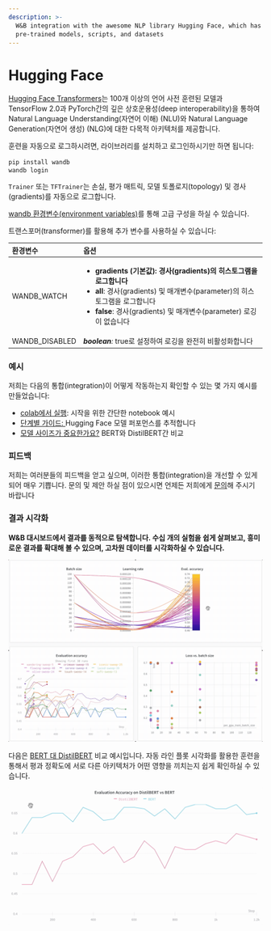 ```yaml
---
description: >-
  W&B integration with the awesome NLP library Hugging Face, which has
  pre-trained models, scripts, and datasets
---
```


# Hugging Face

 [Hugging Face Transformers](https://huggingface.co/transformers/)는 100개 이상의 언어 사전 훈련된 모델과 TensorFlow 2.0과 PyTorch간의 깊은 상호운용성\(deep interoperability\)을 통하여 Natural Language Understanding\(자연어 이해\) \(NLU\)와 Natural Language Generation\(자연어 생성\) \(NLG\)에 대한 다목적 아키텍처를 제공합니다.  


훈련을 자동으로 로그하시려면, 라이브러리를 설치하고 로그인하시기만 하면 됩니다:

```text
pip install wandb
wandb login
```

 `Trainer` 또는 `TFTrainer`는 손실, 평가 매트릭, 모델 토폴로지\(topology\) 및 경사\(gradients\)를 자동으로 로그합니다.

 [wandb 환경변수\(environment variables\)](https://docs.wandb.ai/v/ko/library/environment-variables)를 통해 고급 구성을 하실 수 있습니다.

트랜스포머\(transformer\)를 활용해 추가 변수를 사용하실 수 있습니다:

<table>
  <thead>
    <tr>
      <th style="text-align:left">&#xD658;&#xACBD;&#xBCC0;&#xC218;</th>
      <th style="text-align:left">&#xC635;&#xC158;</th>
    </tr>
  </thead>
  <tbody>
    <tr>
      <td style="text-align:left">WANDB_WATCH</td>
      <td style="text-align:left">
        <ul>
          <li><b>gradients</b>  <b> (&#xAE30;&#xBCF8;&#xAC12;): &#xACBD;&#xC0AC;(gradients)&#xC758; &#xD788;&#xC2A4;&#xD1A0;&#xADF8;&#xB7A8;&#xC744; &#xB85C;&#xADF8;&#xD569;&#xB2C8;&#xB2E4;</b>
          </li>
          <li><b>all</b>: &#xACBD;&#xC0AC;(gradients) &#xBC0F; &#xB9E4;&#xAC1C;&#xBCC0;&#xC218;(parameter)&#xC758;
            &#xD788;&#xC2A4;&#xD1A0;&#xADF8;&#xB7A8;&#xC744; &#xB85C;&#xADF8;&#xD569;&#xB2C8;&#xB2E4;</li>
          <li><b>false</b>: &#xACBD;&#xC0AC;(gradients) &#xBC0F; &#xB9E4;&#xAC1C;&#xBCC0;&#xC218;(parameter)
            &#xB85C;&#xAE45;&#xC774; &#xC5C6;&#xC2B5;&#xB2C8;&#xB2E4;</li>
        </ul>
      </td>
    </tr>
    <tr>
      <td style="text-align:left">WANDB_DISABLED</td>
      <td style="text-align:left"><em><b>boolean</b>:</em>  <b> </b>true&#xB85C; &#xC124;&#xC815;&#xD558;&#xC5EC;
        &#xB85C;&#xAE45;&#xC744; &#xC644;&#xC804;&#xD788; &#xBE44;&#xD65C;&#xC131;&#xD654;&#xD569;&#xB2C8;&#xB2E4;
        <br
        />
      </td>
    </tr>
  </tbody>
</table>

###  **예시**

저희는 다음의 통합\(integration\)이 어떻게 작동하는지 확인할 수 있는 몇 가지 예시를 만들었습니다:

* [colab에서 실행](https://colab.research.google.com/drive/1NEiqNPhiouu2pPwDAVeFoN4-vTYMz9F8?usp=sharing): 시작을 위한 간단한 notebook 예시
* [단계별 가이드: ](https://app.wandb.ai/jxmorris12/huggingface-demo/reports/A-Step-by-Step-Guide-to-Tracking-Hugging-Face-Model-Performance--VmlldzoxMDE2MTU)Hugging Face 모델 퍼포먼스를 추적합니다
* [모델 사이즈가 중요한가요?](https://app.wandb.ai/jack-morris/david-vs-goliath/reports/Does-model-size-matter%3F-A-comparison-of-BERT-and-DistilBERT--VmlldzoxMDUxNzU) BERT와 DistilBERT간 비교

###  **피드백**

 저희는 여러분들의 피드백을 얻고 싶으며, 이러한 통합\(integration\)을 개선할 수 있게 되어 매우 기쁩니다. 문의 및 제안 하실 점이 있으시면 언제든 저희에게 [문의](https://docs.wandb.ai/v/ko/company/getting-help)해 주시기 바랍니다  


### **결과 시각화**

**W&B 대시보드에서 결과를 동적으로 탐색합니다. 수십 개의 실험을 쉽게 살펴보고, 흥미로운 결과를 확대해 볼 수 있으며, 고차원 데이터를 시각화하실 수 있습니다.**

![](../.gitbook/assets/hf-gif-15%20%282%29%20%282%29%20%283%29%20%283%29%20%283%29%20%283%29.gif)

 다음은 [BERT 대 DistilBERT](https://app.wandb.ai/jack-morris/david-vs-goliath/reports/Does-model-size-matter%3F-Comparing-BERT-and-DistilBERT-using-Sweeps--VmlldzoxMDUxNzU) 비교 예시입니다. 자동 라인 플롯 시각화를 활용한 훈련을 통해서 평과 정확도에 서로 다른 아키텍처가 어떤 영향을 끼치는지 쉽게 확인하실 수 있습니다.

![](../.gitbook/assets/gif-for-comparing-bert.gif)

